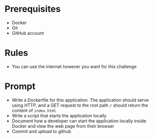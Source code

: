 # Prerequisites

- Docker
- Git
- GitHub account

# Rules

- You can use the internet however you want for this challenge

# Prompt

- Write a Dockerfile for this application. The application should serve using HTTP, and a GET request to the root path `/` should return the content of `index.html`
- Write a script that starts the application locally
- Document how a developer can start the application locally inside Docker and view the web page from their browser
- Commit and upload to github
